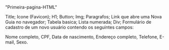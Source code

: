 "Primeira-pagina-HTML" 

Title;
Icone (Favicon);
H1;
Button;
Img;
Paragrafos;
Link que abre uma Nova Guia no navegador;
Tabela basica;
Lista numerada;
Div;
Formulário de cadastro de um novo usuário contendo os seguintes campos: 

Nome completo, CPF, Data de nascimento, Endereço completo, Telefone, E-mail, Sexo.
